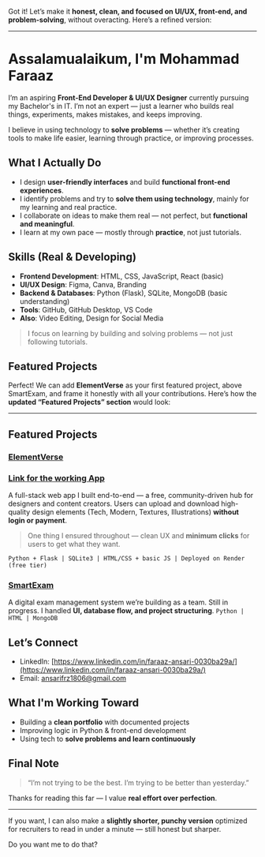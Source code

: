Got it! Let’s make it **honest, clean, and focused on UI/UX, front-end, and problem-solving**, without overacting. Here’s a refined version:

---

# Assalamualaikum, I'm Mohammad Faraaz

I’m an aspiring **Front-End Developer & UI/UX Designer** currently pursuing my Bachelor's in IT.
I’m not an expert — just a learner who builds real things, experiments, makes mistakes, and keeps improving.

I believe in using technology to **solve problems** — whether it’s creating tools to make life easier, learning through practice, or improving processes.

## What I Actually Do

* I design **user-friendly interfaces** and build **functional front-end experiences**.
* I identify problems and try to **solve them using technology**, mainly for my learning and real practice.
* I collaborate on ideas to make them real — not perfect, but **functional and meaningful**.
* I learn at my own pace — mostly through **practice**, not just tutorials.

## Skills (Real & Developing)

* **Frontend Development**: HTML, CSS, JavaScript, React (basic)
* **UI/UX Design**: Figma, Canva, Branding
* **Backend & Databases**: Python (Flask), SQLite, MongoDB (basic understanding)
* **Tools**: GitHub, GitHub Desktop, VS Code
* **Also**: Video Editing, Design for Social Media

> I focus on learning by building and solving problems — not just following tutorials.

## Featured Projects

Perfect! We can add **ElementVerse** as your first featured project, above SmartExam, and frame it honestly with all your contributions. Here’s how the **updated “Featured Projects” section** would look:

---

## Featured Projects

### [ElementVerse](https://www.linkedin.com/posts/faraaz-ansari-0030ba29a_fullstackdevelopment-pythonflask-webdevelopment-activity-7354906717001854977-jK0u?utm_source=share&utm_medium=member_desktop&rcm=ACoAAEhGHoMB8KW9XFq7Psms9xh4UiJwmSkB_vs)

### [Link for the working App](https://elementverse.onrender.com/)

A full-stack web app I built end-to-end — a free, community-driven hub for designers and content creators.
Users can upload and download high-quality design elements (Tech, Modern, Textures, Illustrations) **without login or payment**.

> One thing I ensured throughout — clean UX and **minimum clicks** for users to get what they want.

`Python + Flask | SQLite3 | HTML/CSS + basic JS | Deployed on Render (free tier)`

### [SmartExam](https://github.com/Faraaz1806/SmartExam)

A digital exam management system we’re building as a team. Still in progress.
I handled **UI, database flow, and project structuring**.
`Python | HTML | MongoDB`

## Let’s Connect

* LinkedIn: [https://www.linkedin.com/in/faraaz-ansari-0030ba29a/](https://www.linkedin.com/in/faraaz-ansari-0030ba29a/)
* Email: [ansarifrz1806@gmail.com](mailto:ansarifrz1806@gmail.com)

## What I'm Working Toward

* Building a **clean portfolio** with documented projects
* Improving logic in Python & front-end development
* Using tech to **solve problems and learn continuously**

## Final Note

> “I’m not trying to be the best. I’m trying to be better than yesterday.”

Thanks for reading this far — I value **real effort over perfection**.

---

If you want, I can also make a **slightly shorter, punchy version** optimized for recruiters to read in under a minute — still honest but sharper.

Do you want me to do that?
